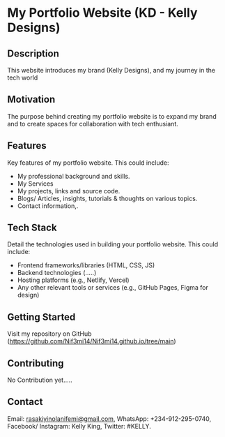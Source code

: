 # My Portfolio Website (KD - Kelly Designs)

## Description

This website introduces my brand (Kelly Designs), and my journey in the tech world

## Motivation

The purpose behind creating my portfolio website is to expand my brand and to create spaces for collaboration with tech enthusiant.

## Features
Key features of my portfolio website. This could include:

- My professional background and skills.
- My Services
- My projects, links and source code.
- Blogs/ Articles, insights, tutorials & thoughts on various topics.
- Contact information,.

## Tech Stack

Detail the technologies used in building your portfolio website. This could include:

- Frontend frameworks/libraries (HTML, CSS, JS)
- Backend technologies (.....)
- Hosting platforms (e.g., Netlify, Vercel)
- Any other relevant tools or services (e.g., GitHub Pages, Figma for design)

## Getting Started

Visit my repository on GitHub (https://github.com/Nif3mi14/Nif3mi14.github.io/tree/main)

## Contributing

No Contribution yet.....

## Contact

Email: rasakiyinolanifemi@gmail.com, WhatsApp: +234-912-295-0740, Facebook/ Instagram: Kelly King, Twitter: #KELLY.

